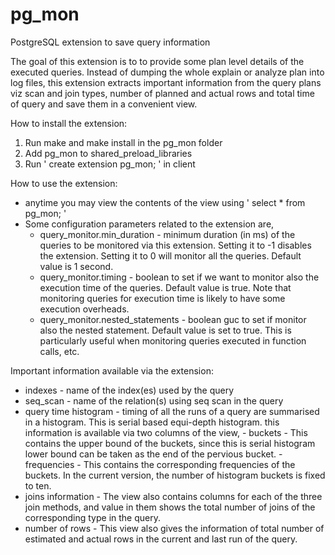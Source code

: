 # pg_mon

PostgreSQL extension to save query information

The goal of this extension is to to provide some plan level details of the
executed queries. Instead of dumping the whole explain or analyze plan into
log files, this extension extracts important information from the query plans
viz scan and join types, number of planned and actual rows and total time of
query and save them in a convenient view.


How to install the extension:

1. Run make and make install in the pg_mon folder
2. Add pg_mon to shared_preload_libraries
3. Run ' create extension pg_mon; ' in client


How to use the extension:

- anytime you may view the contents of the view using ' select * from pg_mon; '
- Some configuration parameters related to the extension are,
    - query_monitor.min_duration - minimum duration (in ms) of the queries to be
                                   monitored via this extension. Setting it to -1
                                   disables the extension. Setting it to 0 will
                                   monitor all the queries. Default value is 1 second.
    - query_monitor.timing - boolean to set if we want to monitor also the execution time
                             of the queries. Default value is true. Note that monitoring
                             queries for execution time is likely to have some execution overheads.
    - query_monitor.nested_statements - boolean guc to set if monitor also the nested statement.
                                        Default value is set to true. This is particularly useful
                                        when monitoring queries executed in function calls, etc.

Important information available via the extension:

 - indexes - name of the index(es) used by the query
 - seq_scan - name of the relation(s) using seq scan in the query
 - query time histogram - timing of all the runs of a query are summarised in a histogram.
                          This is serial based equi-depth histogram. this information is
                          available via two columns of the view,
        - buckets - This contains the upper bound of the buckets, since this is serial histogram
                    lower bound can be taken as the end of the pervious bucket.
        - frequencies - This contains the corresponding frequencies of the buckets.
             In the current version, the number of histogram buckets is fixed to ten.
 - joins information - The view also contains columns for each of the three join methods, and
                        value in them shows the total number of joins of the corresponding type
                        in the query.
 - number of rows - This view also gives the information of total number of estimated and actual
                     rows in the current and last run of the query.